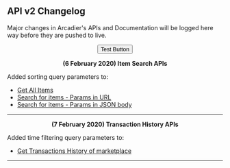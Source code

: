 <script src="https://code.jquery.com/jquery-3.4.1.min.js" integrity="sha256-CSXorXvZcTkaix6Yvo6HppcZGetbYMGWSFlBw8HfCJo=" crossorigin="anonymous"></script>
## API v2 Changelog

Major changes in Arcadier's APIs and Documentation will be logged here way before they are pushed to live. 
<div align="center"><button id="filter">Test Button</button></div>

<p align="center"><strong>(6 February 2020) Item Search APIs</strong></p>

Added sorting query parameters to:
* [Get All Items](https://apiv2.arcadier.com/?version=latest#c06e85df-93f9-446c-a9b2-426296185d0d)
* [Search for items - Params in URL](https://apiv2.arcadier.com/?version=latest#c6d3c581-2556-4cb0-a7f1-daed8733f9fd)
* [Search for items - Params in JSON body](https://apiv2.arcadier.com/?version=latest#61b718db-2d07-4af1-992d-520c0fe259c0)

---

<p align="center"><strong>(7 February 2020) Transaction History APIs</strong></p>

Added time filtering query parameters to:
* [Get Transactions History of marketplace](https://apiv2.arcadier.com/?version=latest#fd876791-d71f-43bd-be02-bfe6bf17747a)

---

<script src="/API-Changelog/changelog.js" type="text/javascript"></script>
